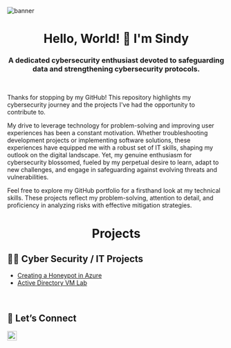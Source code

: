 ![banner](https://i.imgur.com/wlUR0Rb.png)

<h1 align="center">Hello, World! 🖖 I'm Sindy</h1>
<h3 align="center">A dedicated cybersecurity enthusiast devoted to safeguarding data and strengthening cybersecurity protocols.</h3>
<br />
 
Thanks for stopping by my GitHub! This repository highlights my cybersecurity journey and the projects I've had the opportunity to contribute to.

My drive to leverage technology for problem-solving and improving user experiences has been a constant motivation. Whether troubleshooting development projects or implementing software solutions, these experiences have equipped me with a robust set of IT skills, shaping my outlook on the digital landscape. Yet, my genuine enthusiasm for cybersecurity blossomed, fueled by my perpetual desire to learn, adapt to new challenges, and engage in safeguarding against evolving threats and vulnerabilities.

Feel free to explore my GitHub portfolio for a firsthand look at my technical skills. These projects reflect my problem-solving, attention to detail, and proficiency in analyzing risks with effective mitigation strategies.
<br />

<h1 align="center">Projects</h1>

<h2>👩‍💻 Cyber Security / IT Projects</h2>
  
  - [Creating a Honeypot in Azure](https://github.com/sindycp/Azure-Honeypot)
  - [Active Directory VM Lab](https://github.com/sindycp/Active-Directory-Lab)
<br />

<h2>📱 Let’s Connect</h2>
  
[<img align="left" alt="Sindy | LinkedIn" width="22px" src="https://www.pagetraffic.com/blog/wp-content/uploads/2022/09/linkedin-blue-logo-icon.png" />][linkedin]

[linkedin]: https://www.linkedin.com/in/sindy-pelaez/
